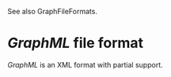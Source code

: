 See also GraphFileFormats.

# _GraphML_ file format #
_GraphML_ is an XML format with partial support.